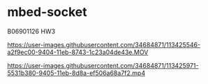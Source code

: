 # mbed-socket #
B06901126 HW3

https://user-images.githubusercontent.com/34684871/113425546-a2f9ec00-9404-11eb-8743-1c23a04de43e.MOV


https://user-images.githubusercontent.com/34684871/113425971-5531b380-9405-11eb-8d8a-ef506a68a7f2.mp4

